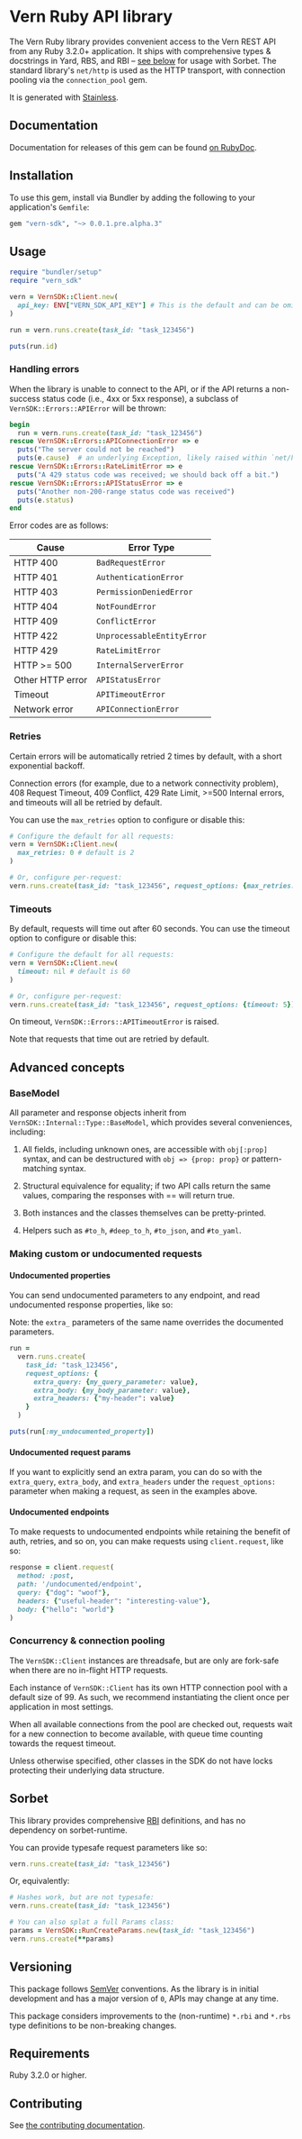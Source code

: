 # Vern Ruby API library

The Vern Ruby library provides convenient access to the Vern REST API from any Ruby 3.2.0+ application. It ships with comprehensive types & docstrings in Yard, RBS, and RBI – [see below](https://github.com/vern-so/sdk-ruby#Sorbet) for usage with Sorbet. The standard library's `net/http` is used as the HTTP transport, with connection pooling via the `connection_pool` gem.

It is generated with [Stainless](https://www.stainless.com/).

## Documentation

Documentation for releases of this gem can be found [on RubyDoc](https://gemdocs.org/gems/vern-sdk).

## Installation

To use this gem, install via Bundler by adding the following to your application's `Gemfile`:

<!-- x-release-please-start-version -->

```ruby
gem "vern-sdk", "~> 0.0.1.pre.alpha.3"
```

<!-- x-release-please-end -->

## Usage

```ruby
require "bundler/setup"
require "vern_sdk"

vern = VernSDK::Client.new(
  api_key: ENV["VERN_SDK_API_KEY"] # This is the default and can be omitted
)

run = vern.runs.create(task_id: "task_123456")

puts(run.id)
```

### Handling errors

When the library is unable to connect to the API, or if the API returns a non-success status code (i.e., 4xx or 5xx response), a subclass of `VernSDK::Errors::APIError` will be thrown:

```ruby
begin
  run = vern.runs.create(task_id: "task_123456")
rescue VernSDK::Errors::APIConnectionError => e
  puts("The server could not be reached")
  puts(e.cause)  # an underlying Exception, likely raised within `net/http`
rescue VernSDK::Errors::RateLimitError => e
  puts("A 429 status code was received; we should back off a bit.")
rescue VernSDK::Errors::APIStatusError => e
  puts("Another non-200-range status code was received")
  puts(e.status)
end
```

Error codes are as follows:

| Cause            | Error Type                 |
| ---------------- | -------------------------- |
| HTTP 400         | `BadRequestError`          |
| HTTP 401         | `AuthenticationError`      |
| HTTP 403         | `PermissionDeniedError`    |
| HTTP 404         | `NotFoundError`            |
| HTTP 409         | `ConflictError`            |
| HTTP 422         | `UnprocessableEntityError` |
| HTTP 429         | `RateLimitError`           |
| HTTP >= 500      | `InternalServerError`      |
| Other HTTP error | `APIStatusError`           |
| Timeout          | `APITimeoutError`          |
| Network error    | `APIConnectionError`       |

### Retries

Certain errors will be automatically retried 2 times by default, with a short exponential backoff.

Connection errors (for example, due to a network connectivity problem), 408 Request Timeout, 409 Conflict, 429 Rate Limit, >=500 Internal errors, and timeouts will all be retried by default.

You can use the `max_retries` option to configure or disable this:

```ruby
# Configure the default for all requests:
vern = VernSDK::Client.new(
  max_retries: 0 # default is 2
)

# Or, configure per-request:
vern.runs.create(task_id: "task_123456", request_options: {max_retries: 5})
```

### Timeouts

By default, requests will time out after 60 seconds. You can use the timeout option to configure or disable this:

```ruby
# Configure the default for all requests:
vern = VernSDK::Client.new(
  timeout: nil # default is 60
)

# Or, configure per-request:
vern.runs.create(task_id: "task_123456", request_options: {timeout: 5})
```

On timeout, `VernSDK::Errors::APITimeoutError` is raised.

Note that requests that time out are retried by default.

## Advanced concepts

### BaseModel

All parameter and response objects inherit from `VernSDK::Internal::Type::BaseModel`, which provides several conveniences, including:

1. All fields, including unknown ones, are accessible with `obj[:prop]` syntax, and can be destructured with `obj => {prop: prop}` or pattern-matching syntax.

2. Structural equivalence for equality; if two API calls return the same values, comparing the responses with == will return true.

3. Both instances and the classes themselves can be pretty-printed.

4. Helpers such as `#to_h`, `#deep_to_h`, `#to_json`, and `#to_yaml`.

### Making custom or undocumented requests

#### Undocumented properties

You can send undocumented parameters to any endpoint, and read undocumented response properties, like so:

Note: the `extra_` parameters of the same name overrides the documented parameters.

```ruby
run =
  vern.runs.create(
    task_id: "task_123456",
    request_options: {
      extra_query: {my_query_parameter: value},
      extra_body: {my_body_parameter: value},
      extra_headers: {"my-header": value}
    }
  )

puts(run[:my_undocumented_property])
```

#### Undocumented request params

If you want to explicitly send an extra param, you can do so with the `extra_query`, `extra_body`, and `extra_headers` under the `request_options:` parameter when making a request, as seen in the examples above.

#### Undocumented endpoints

To make requests to undocumented endpoints while retaining the benefit of auth, retries, and so on, you can make requests using `client.request`, like so:

```ruby
response = client.request(
  method: :post,
  path: '/undocumented/endpoint',
  query: {"dog": "woof"},
  headers: {"useful-header": "interesting-value"},
  body: {"hello": "world"}
)
```

### Concurrency & connection pooling

The `VernSDK::Client` instances are threadsafe, but are only are fork-safe when there are no in-flight HTTP requests.

Each instance of `VernSDK::Client` has its own HTTP connection pool with a default size of 99. As such, we recommend instantiating the client once per application in most settings.

When all available connections from the pool are checked out, requests wait for a new connection to become available, with queue time counting towards the request timeout.

Unless otherwise specified, other classes in the SDK do not have locks protecting their underlying data structure.

## Sorbet

This library provides comprehensive [RBI](https://sorbet.org/docs/rbi) definitions, and has no dependency on sorbet-runtime.

You can provide typesafe request parameters like so:

```ruby
vern.runs.create(task_id: "task_123456")
```

Or, equivalently:

```ruby
# Hashes work, but are not typesafe:
vern.runs.create(task_id: "task_123456")

# You can also splat a full Params class:
params = VernSDK::RunCreateParams.new(task_id: "task_123456")
vern.runs.create(**params)
```

## Versioning

This package follows [SemVer](https://semver.org/spec/v2.0.0.html) conventions. As the library is in initial development and has a major version of `0`, APIs may change at any time.

This package considers improvements to the (non-runtime) `*.rbi` and `*.rbs` type definitions to be non-breaking changes.

## Requirements

Ruby 3.2.0 or higher.

## Contributing

See [the contributing documentation](https://github.com/vern-so/sdk-ruby/tree/main/CONTRIBUTING.md).
